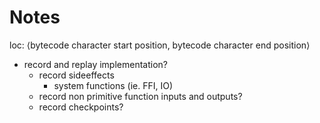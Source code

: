
# Notes

loc: ⟨bytecode character start position, bytecode character end position⟩

- record and replay implementation?
    - record sideeffects
        - system functions (ie. FFI, IO)
    - record non primitive function inputs and outputs?
    - record checkpoints?
